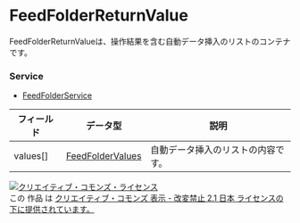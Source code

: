 # FeedFolderReturnValue
FeedFolderReturnValueは、操作結果を含む自動データ挿入のリストのコンテナです。
### Service
+ [FeedFolderService](../services/FeedFolderService.md)

| フィールド | データ型 | 説明 | 
|---|---|---|
| values[]| <a href="../data/FeedFolderValues.md">FeedFolderValues</a>| 自動データ挿入のリストの内容です。 |
<a rel="license" href="http://creativecommons.org/licenses/by-nd/2.1/jp/"><img alt="クリエイティブ・コモンズ・ライセンス" style="border-width:0" src="https://i.creativecommons.org/l/by-nd/2.1/jp/88x31.png" /></a><br />この 作品 は <a rel="license" href="http://creativecommons.org/licenses/by-nd/2.1/jp/">クリエイティブ・コモンズ 表示 - 改変禁止 2.1 日本 ライセンスの下に提供されています。</a>
